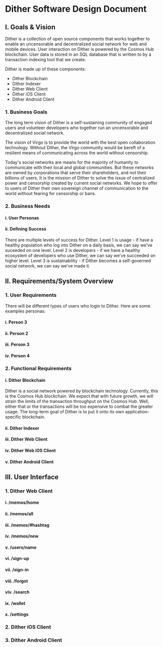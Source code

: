 # Dither Software Design Document

## I. Goals & Vision

Dither is a collection of open source components that works together to enable an uncensorable and decentralized social network for web and mobile devices. User interaction on Dither is powered by the Cosmos Hub blockchain. User data is stored in an SQL database that is written to by a transaction indexing tool that we create.

Dither is made up of these components:

* Dither Blockchain
* Dither Indexer
* Dither Web Client
* Dither iOS Client
* Dither Android Client

### 1. Business Goals

The long term vision of Dither is a self-sustaining community of engaged users and volunteer developers who together run an uncensorable and decentralized social network.

The vision of Virgo is to provide the world with the best open collaboration technology. Without Dither, the Virgo community would be bereft of a resilient means of communicating across the world without censorship.

Today's social networks are means for the majority of humanity to communicate with their local and global communities. But these networks are owned by corporations that serve their shareholders, and not their billions of users. It is the mission of Dither to solve the issue of centralized power and censorship created by current social networks. We hope to offer to users of Dither their own sovereign channel of communication to the world without fearing for censorship or bans.

### 2. Business Needs

#### i. User Personas

#### ii. Defining Success

There are multiple levels of success for Dither. Level 1 is usage - if have a healthy population who log into Dither on a daily basis, we can say we've suceeded on one level. Level 2 is developers - if we have a healthy ecosystem of developers who use Dither, we can say we've succeeded on higher level. Level 3 is sustainability - if Dither becomes a self-governed social network, we can say we've made it.

## II. Requirements/System Overview

### 1. User Requirements
There will be different types of users who login to Dither. Here are some examples personas:

#### i. Person 3
#### ii. Person 2
#### iii. Person 3
#### iv. Person 4

### 2. Functional Requirements

#### i. Dither Blockchain

Dither is a social network powered by blockchain technology. Currently, this is the Cosmos Hub blockchain. We expect that with future growth, we will strain the limits of the transaction throughput on the Cosmos Hub. Well, either that or the transactions will be too expensive to combat the greater usage. The long-term goal of Dither is to put it onto its own application-specific blockchain.

#### ii. Dither Indexer
#### iii. Dither Web Client
#### iv. Dither Web iOS Client
#### v. Dither Android Client

## III. User Interface

### 1. Dither Web Client

#### i. /memos/home
#### ii. /memos/all
#### iii. /memos/#hashtag
#### iv. /memos/new
#### v. /users/name
#### vi. /sign-up
#### vii. /sign-in
#### viii. /forgot
#### viv. /search
#### ix. /wallet
#### x. /settings

### 2. Dither iOS Client
### 3. Dither Android Client
